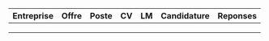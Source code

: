 
| **Entreprise** | **Offre** | **Poste** | CV  | LM  | Candidature | Reponses |
| -------------- | --------- | --------- | --- | --- | ----------- | -------- |
|                |           |           |     |     |             |          |
|                |           |           |     |     |             |          |
|                |           |           |     |     |             |          |
